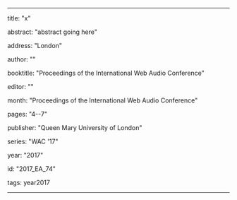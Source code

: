 ---
      
title: "x" 
      
abstract: "abstract going here"
      
address: "London" 
      
author: "" 
      
booktitle: "Proceedings of the International Web Audio Conference" 
      
editor: "" 
      
month: "Proceedings of the International Web Audio Conference"
      
pages: "4--7" 
      
publisher: "Queen Mary University of London" 
      
series: "WAC '17"  
      
year: "2017" 
      
id: "2017_EA_74" 
      
tags: year2017 
      
---